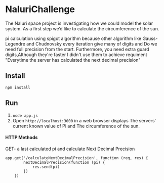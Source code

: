 # NaluriChallenge
The Naluri space project is investigating how we could model the solar system. As a first step we’d like to calculate the circumference of the sun.

pi calculation using spigot algorithm
because other algorithm like Gauss-Legendre and Chudnovsky
every iteration give many of digits and Do we need full precision from the start. Furthermore, you need extra guard digits,Although they're faster I didn't use them to achieve requiment "Everytime the server has calculated the next decimal precision"

## Install

`npm install`

## Run

1. `node app.js`
2. Open `http://localhost:3000` in a web browser displays The servers’ current known value of Pi and The circumference of the sun.

#### HTTP Methods

GET- a last calculated pi and calculate Next Decimal Precision

	app.get('/calculateNextDecimalPrecision', function (req, res) {
    		nextDecimalPrecision(function (pi) {
        		res.send(pi)
    		})
    	})
